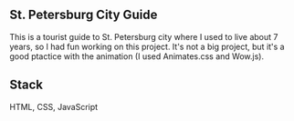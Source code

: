 ## St. Petersburg City Guide
This is a tourist guide to St. Petersburg city where I used to live about 7 years, so I had fun working on this project.
It's not a big project, but it's a good ptactice with the animation (I used Animates.css and Wow.js).

## Stack
HTML, CSS, JavaScript
